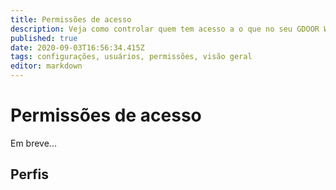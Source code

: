 ```yaml
---
title: Permissões de acesso
description: Veja como controlar quem tem acesso a o que no seu GDOOR WEB
published: true
date: 2020-09-03T16:56:34.415Z
tags: configurações, usuários, permissões, visão geral
editor: markdown
---
```


# Permissões de acesso

Em breve...

## Perfis
